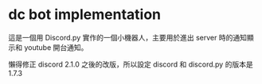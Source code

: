 # dc bot implementation
這是一個用 Discord.py 實作的一個小機器人，主要用於進出 server 時的通知顯示和 youtube 開台通知。

懶得修正 discord 2.1.0 之後的改版，所以設定 discord 和 discord.py 的版本是 1.7.3